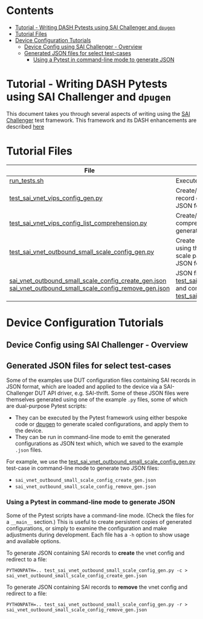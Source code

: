 <h1>Contents</h1>

- [Tutorial - Writing DASH Pytests using SAI Challenger and `dpugen`](#tutorial---writing-dash-pytests-using-sai-challenger-and-dpugen)
- [Tutorial Files](#tutorial-files)
- [Device Configuration Tutorials](#device-configuration-tutorials)
  - [Device Config using SAI Challenger -  Overview](#device-config-using-sai-challenger----overview)
  - [Generated JSON files for select test-cases](#generated-json-files-for-select-test-cases)
    - [Using a Pytest in command-line mode to generate JSON](#using-a-pytest-in-command-line-mode-to-generate-json)

# Tutorial - Writing DASH Pytests using SAI Challenger and `dpugen`
This document takes you through several aspects of writing  using the [SAI Challenger](https://github.com/opencomputeproject/SAI-Challenger) test framework. This framework and its DASH enhancements are described [here](../../../../docs/dash-saichallenger-testbed.md)

# Tutorial Files

| File | Description |
| ---- | ----------- |
| [run_tests.sh](run_tests.sh) | Execute all PyTests |
| [test_sai_vnet_vips_config_gen.py](test_sai_vnet_vips_config_gen.py)| Create/Remove VIP entries using a custom SAI record generator. As an executable, generates JSON for create/remove a config.
| [test_sai_vnet_vips_config_list_comprehension.py](test_sai_vnet_vips_list_comprehension.py)| Create/Remove VIP entries using a list-comprehension expression.  As an executable, generates JSON for create/remove a config.|
| [test_sai_vnet_outbound_small_scale_config_gen.py](test_sai_vnet_outbound_small_scale_config_gen) | Create a small-sized outbound vnet configuration using the `dpugen` generator fed with high-level scale parameters.  As an executable, generates JSON for create/remove a config.
| [sai_vnet_outbound_small_scale_config_create_gen.json](sai_vnet_outbound_small_scale_config_create_gen.json) <br> [sai_vnet_outbound_small_scale_config_remove_gen.json](sai_vnet_outbound_small_scale_config_remove_gen.json) | JSON files produced by [test_sai_vnet_outbound_small_scale_config_gen.py](test_sai_vnet_outbound_small_scale_config_gen.py) and consumed by [test_sai_vnet_outbound_small_scale_config_file.py](test_sai_vnet_outbound_small_scale_config_file.py)


# Device Configuration Tutorials
## Device Config using SAI Challenger -  Overview
## Generated JSON files for select test-cases
Some of the examples use DUT configuration files containing SAI records in JSON format, which are loaded and applied to the device via a  SAI-Challenger DUT API driver, e.g. SAI-thrift. Some of these JSON files were themselves generated  using one of the example `.py` files, some of which are dual-purpose Pytest scripts:
* They can be executed by the Pytest framework using either bespoke code or [dpugen](https://pypi.org/project/dpugen/)  to generate scaled configurations, and apply them to the device.
* They can be run in command-line mode to emit the generated configurations as JSON text which, which we saved to the example `.json` files.

For example, we use the [test_sai_vnet_outbound_small_scale_config_gen.py](test_sai_vnet_outbound_small_scale_config_gen) test-case in command-line mode to generate two JSON files:
* `sai_vnet_outbound_small_scale_config_create_gen.json`
* `sai_vnet_outbound_small_scale_config_remove_gen.json`

### Using a Pytest in command-line mode to generate JSON
Some of the Pytest scripts have a command-line mode. (Check the files for a `__main__` section.) This is useful to create persistent copies of generated configurations, or simply to examine the configuration and make adjustments during development. Each file has a `-h` option to show usage and available options.

To generate JSON containing SAI records to **create** the vnet config and redirect to a file:
```
PYTHONPATH=.. test_sai_vnet_outbound_small_scale_config_gen.py -c > sai_vnet_outbound_small_scale_config_create_gen.json
```
To generate JSON containing SAI records to **remove** the vnet config and redirect to a file:
```
PYTHONPATH=.. test_sai_vnet_outbound_small_scale_config_gen.py -r > sai_vnet_outbound_small_scale_config_remove_gen.json
```